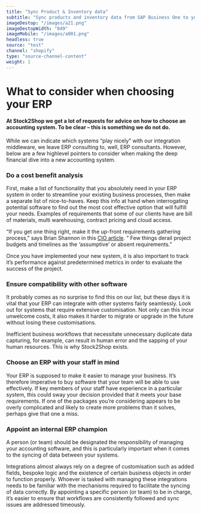 ```yaml
---
title: "Sync Product & Inventory data"
subtitle: "Sync products and inventory data from SAP Business One to your sales channel"
imageDestop: "/images/a21.png"
imageDestopWidth: "849"
imageMobile: "/images/a001.png"
headless: true
source: "test"
channel: "shopify"
type: "source-channel-content"
weight: 1
---
```


# What to consider when choosing your ERP

#### At Stock2Shop we get a lot of requests for advice on how to choose an accounting system. To be clear – this is something we do not do.

While we can indicate which systems “play nicely” with our integration middleware, we leave ERP consulting to, well, ERP consultants. However, below are a few highlevel pointers to consider when making the deep financial dive into a new accounting system.

### Do a cost benefit analysis

First, make a list of functionality that you absolutely need in your ERP system in order to streamline your existing business processes, then make a separate list of nice-to-haves. Keep this info at hand when interrogating potential software to find out the most cost effective option that will fulfill your needs. Examples of requirements that some of our clients have are bill of materials, multi warehousing, contract pricing and cloud access.

“If you get one thing right, make it the up-front requirements gathering process,” says Brian Shannon in this <a href="#">CIO article</a>. ” Few things derail project budgets and timelines as the ‘assumptive’ or absent requirements.”

Once you have implemented your new system, it is also important to track it’s performance against predetermined metrics in order to evaluate the success of the project.

### Ensure compatibility with other software

It probably comes as no surprise to find this on our list, but these days it is vital that your ERP can integrate with other systems fairly seamlessly. Look out for systems that require extensive customisation. Not only can this incur unwelcome costs, it also makes it harder to migrate or upgrade in the future without losing these customisations.

Inefficient business workflows that necessitate unnecessary duplicate data capturing, for example, can result in human error and the sapping of your human resources. This is why Stock2Shop exists.

### Choose an ERP with your staff in mind

Your ERP is supposed to make it easier to manage your business. It’s therefore imperative to buy software that your team will be able to use effectively. If key members of your staff have experience in a particular system, this could sway your decision provided that it meets your base requirements. If one of the packages you’re considering appears to be overly complicated and likely to create more problems than it solves, perhaps give that one a miss.

### Appoint an internal ERP champion

A person (or team) should be designated the responsibility of managing your accounting software, and this is particularly important when it comes to the syncing of data between your systems.

Integrations almost always rely on a degree of customisation such as added fields, bespoke logic and the existence of certain business objects in order to function properly. Whoever is tasked with managing these integrations needs to be familiar with the mechanisms required to facilitate the syncing of data correctly. By appointing a specific person (or team) to be in charge, it’s easier to ensure that workflows are consistently followed and sync issues are addressed timeously.